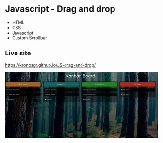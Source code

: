 # Javascript - Drag and drop

* HTML
* CSS
* Javascript
* Custom Scrollbar


## Live site
https://kronosgr.github.io/JS-drag-and-drop/

[![Screenshot](screenshot.png)](https://kronosgr.github.io/JS-drag-and-drop/)